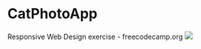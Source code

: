# CatPhotoApp
Responsive Web Design exercise - freecodecamp.org
<a><img src="[![image](https://user-images.githubusercontent.com/54859866/202546740-d7e0d3ba-f9bb-41d9-9f5b-c5f78304f9d3.png)](https://github.com/rodrigofelga/CatPhotoApp/issues/1#issue-1453908037)"></a>
